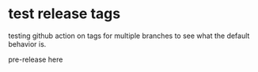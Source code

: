 # test release tags

testing github action on tags for multiple branches to see what the default behavior is.

pre-release here
